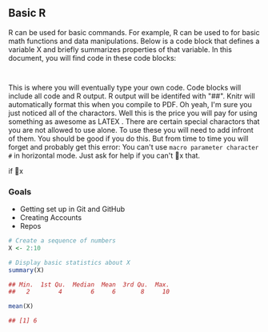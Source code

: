 ## Basic R

R can be used for basic commands. For example, R can be used to for basic math functions and data manipulations. Below is a code block that defines a variable X and briefly summarizes properties of that variable. In this document, you will find code in these code blocks: 

```


```
This is where you will eventually type your own code. Code blocks will include all
code and R output. R output will be identifed with "##". Knitr will automatically format
this when you compile to PDF. Oh yeah, I'm sure you just noticed all of the charactors.
Well this is the price you will pay for using something as awesome as LATEX . There are
certain special charactors that you are not allowed to use alone. To use these you will need
to add infront of them. You should be good if you do this. But from time to time you
will forget and probably get this error: You can't use `macro parameter character #` in
horizontal mode. Just ask for help if you can't x that.

if x

### Goals
+ Getting set up in Git and GitHub
+ Creating Accounts
+ Repos


```R
# Create a sequence of numbers
X <- 2:10

# Display basic statistics about X
summary(X)

## Min.  1st Qu.  Median  Mean  3rd Qu.  Max.
##   2        4        6     6       8     10

mean(X)

## [1] 6